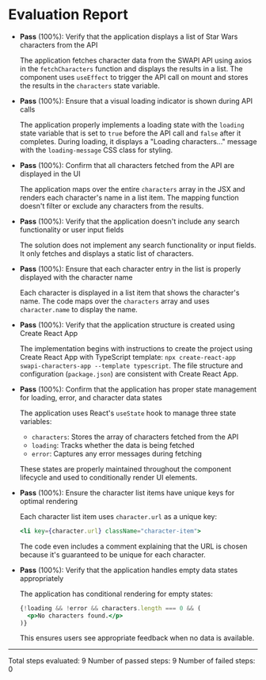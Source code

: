 # Evaluation Report

- **Pass** (100%): Verify that the application displays a list of Star Wars characters from the API
    
    The application fetches character data from the SWAPI API using axios in the `fetchCharacters` function and displays the results in a list. The component uses `useEffect` to trigger the API call on mount and stores the results in the `characters` state variable.

- **Pass** (100%): Ensure that a visual loading indicator is shown during API calls
    
    The application properly implements a loading state with the `loading` state variable that is set to `true` before the API call and `false` after it completes. During loading, it displays a "Loading characters..." message with the `loading-message` CSS class for styling.

- **Pass** (100%): Confirm that all characters fetched from the API are displayed in the UI
    
    The application maps over the entire `characters` array in the JSX and renders each character's name in a list item. The mapping function doesn't filter or exclude any characters from the results.

- **Pass** (100%): Verify that the application doesn't include any search functionality or user input fields
    
    The solution does not implement any search functionality or input fields. It only fetches and displays a static list of characters.

- **Pass** (100%): Ensure that each character entry in the list is properly displayed with the character name
    
    Each character is displayed in a list item that shows the character's name. The code maps over the `characters` array and uses `character.name` to display the name.

- **Pass** (100%): Verify that the application structure is created using Create React App
    
    The implementation begins with instructions to create the project using Create React App with TypeScript template: `npx create-react-app swapi-characters-app --template typescript`. The file structure and configuration (`package.json`) are consistent with Create React App.

- **Pass** (100%): Confirm that the application has proper state management for loading, error, and character data states
    
    The application uses React's `useState` hook to manage three state variables:
    - `characters`: Stores the array of characters fetched from the API
    - `loading`: Tracks whether the data is being fetched
    - `error`: Captures any error messages during fetching
    
    These states are properly maintained throughout the component lifecycle and used to conditionally render UI elements.

- **Pass** (100%): Ensure the character list items have unique keys for optimal rendering
    
    Each character list item uses `character.url` as a unique key:
    ```jsx
    <li key={character.url} className="character-item">
    ```
    The code even includes a comment explaining that the URL is chosen because it's guaranteed to be unique for each character.

- **Pass** (100%): Verify that the application handles empty data states appropriately
    
    The application has conditional rendering for empty states:
    ```jsx
    {!loading && !error && characters.length === 0 && (
      <p>No characters found.</p>
    )}
    ```
    This ensures users see appropriate feedback when no data is available.

---

Total steps evaluated: 9
Number of passed steps: 9
Number of failed steps: 0